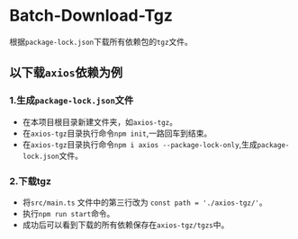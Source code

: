 # Batch-Download-Tgz
根据`package-lock.json`下载所有依赖包的`tgz`文件。

## 以下载`axios`依赖为例
### 1.生成`package-lock.json`文件
- 在本项目根目录新建文件夹，如`axios-tgz`。
- 在`axios-tgz`目录执行命令`npm init`,一路回车到结束。
- 在`axios-tgz`目录执行命令`npm i axios --package-lock-only`,生成`package-lock.json`文件。
### 2.下载tgz
- 将`src/main.ts` 文件中的第三行改为 `const path = './axios-tgz/'`。
- 执行`npm run start`命令。
- 成功后可以看到下载的所有依赖保存在`axios-tgz/tgzs`中。